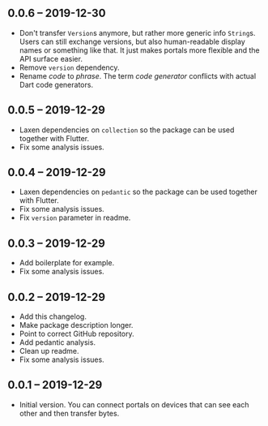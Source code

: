 ## 0.0.6 – 2019-12-30

- Don't transfer `Version`s anymore, but rather more generic info `String`s. Users can still exchange versions, but also human-readable display names or something like that. It just makes portals more flexible and the API surface easier.
- Remove `version` dependency.
- Rename *code* to *phrase*. The term *code generator* conflicts with actual Dart code generators.

## 0.0.5 – 2019-12-29

- Laxen dependencies on `collection` so the package can be used together with Flutter.
- Fix some analysis issues.

## 0.0.4 – 2019-12-29

- Laxen dependencies on `pedantic` so the package can be used together with Flutter.
- Fix some analysis issues.
- Fix `version` parameter in readme.

## 0.0.3 – 2019-12-29

- Add boilerplate for example.
- Fix some analysis issues.

## 0.0.2 – 2019-12-29

- Add this changelog.
- Make package description longer.
- Point to correct GitHub repository.
- Add pedantic analysis.
- Clean up readme.
- Fix some analysis issues.

## 0.0.1 – 2019-12-29

- Initial version. You can connect portals on devices that can see each other and then transfer bytes.
